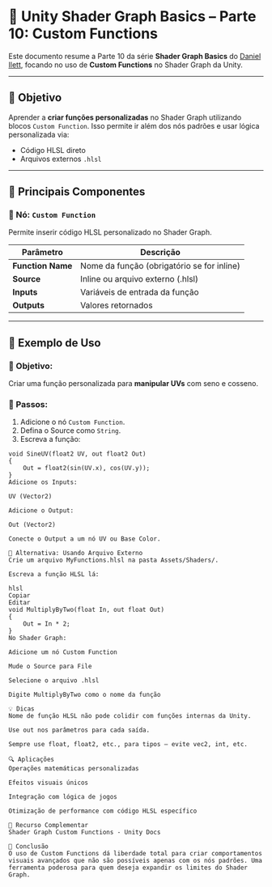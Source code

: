 # 🎨 Unity Shader Graph Basics – Parte 10: Custom Functions

Este documento resume a Parte 10 da série **Shader Graph Basics** do [Daniel Ilett](https://danielilett.com), focando no uso de **Custom Functions** no Shader Graph da Unity.

---

## 📌 Objetivo

Aprender a **criar funções personalizadas** no Shader Graph utilizando blocos `Custom Function`. Isso permite ir além dos nós padrões e usar lógica personalizada via:

- Código HLSL direto
- Arquivos externos `.hlsl`

---

## 🧱 Principais Componentes

### 🔧 Nó: `Custom Function`

Permite inserir código HLSL personalizado no Shader Graph.

| Parâmetro | Descrição |
|-----------|-----------|
| **Function Name** | Nome da função (obrigatório se for inline) |
| **Source** | Inline ou arquivo externo (.hlsl) |
| **Inputs** | Variáveis de entrada da função |
| **Outputs** | Valores retornados |

---

## 🧪 Exemplo de Uso

### 🎯 Objetivo:
Criar uma função personalizada para **manipular UVs** com seno e cosseno.

### 🧩 Passos:

1. Adicione o nó `Custom Function`.
2. Defina o Source como `String`.
3. Escreva a função:

```hlsl
void SineUV(float2 UV, out float2 Out)
{
    Out = float2(sin(UV.x), cos(UV.y));
}
Adicione os Inputs:

UV (Vector2)

Adicione o Output:

Out (Vector2)

Conecte o Output a um nó UV ou Base Color.

📂 Alternativa: Usando Arquivo Externo
Crie um arquivo MyFunctions.hlsl na pasta Assets/Shaders/.

Escreva a função HLSL lá:

hlsl
Copiar
Editar
void MultiplyByTwo(float In, out float Out)
{
    Out = In * 2;
}
No Shader Graph:

Adicione um nó Custom Function

Mude o Source para File

Selecione o arquivo .hlsl

Digite MultiplyByTwo como o nome da função

💡 Dicas
Nome de função HLSL não pode colidir com funções internas da Unity.

Use out nos parâmetros para cada saída.

Sempre use float, float2, etc., para tipos — evite vec2, int, etc.

🔍 Aplicações
Operações matemáticas personalizadas

Efeitos visuais únicos

Integração com lógica de jogos

Otimização de performance com código HLSL específico

📘 Recurso Complementar
Shader Graph Custom Functions - Unity Docs

🧠 Conclusão
O uso de Custom Functions dá liberdade total para criar comportamentos visuais avançados que não são possíveis apenas com os nós padrões. Uma ferramenta poderosa para quem deseja expandir os limites do Shader Graph.

